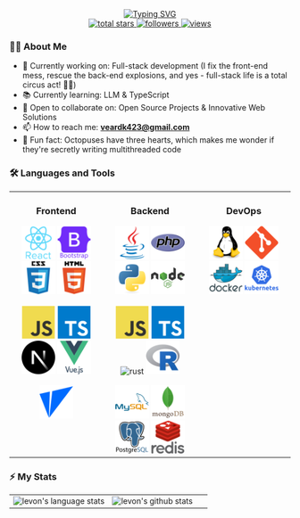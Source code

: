 <div align="center">
<a href="https://git.io/typing-svg"><img src="https://readme-typing-svg.demolab.com?font=Fira+Code&weight=500&size=24&duration=2000&pause=2000&color=4361EEE3&center=true&vCenter=true&width=900&height=100&lines=Hi+%F0%9F%91%8B%2C+I'm+Levon;Passionate+about+exploring+new+technologies+and+innovations;Open+source+enthusiast;Always+eager+to+tackle+new+challenges" alt="Typing SVG" /></a>
</div>

<div align="center">
  <a href="https://github.com/veardk?tab=repositories&sort=stargazers">
    <img alt="total stars" title="Total stars on GitHub" src="https://custom-icon-badges.demolab.com/github/stars/veardk?color=55960c&style=for-the-badge&labelColor=488207&logo=star" />
  </a>
  <a href="https://github.com/veardk?tab=followers">
    <img alt="followers" title="Follow me on Github" src="https://custom-icon-badges.demolab.com/github/followers/veardk?color=236ad3&style=for-the-badge&labelColor=1155ba&logo=person-add" />
  </a>
  <a href="https://github.com/veardk">
    <img alt="views" title="GitHub profile views" src="https://komarev.com/ghpvc/?username=veardk&style=for-the-badge&color=7B2CBF&label=VISITORS" />
  </a>
</div>

### 👨‍💻 About Me

- 🔭 Currently working on: Full-stack development (I fix the front-end mess, rescue the back-end explosions, and yes - full-stack life is a total circus act! 🤹‍♂️)
- 📚 Currently learning: LLM & TypeScript
- 🤝 Open to collaborate on: Open Source Projects & Innovative Web Solutions
- 📫 How to reach me: **veardk423@gmail.com** 
- 👾 Fun fact: Octopuses have three hearts, which makes me wonder if they're secretly writing multithreaded code

### 🛠️ Languages and Tools

<div align="center">
  <table>
    <tr>
      <td valign="top" width="33%">
        <h3 align="center">Frontend</h3>
        <div align="center">
          <img src="https://raw.githubusercontent.com/devicons/devicon/master/icons/react/react-original-wordmark.svg" alt="react" width="60" height="60"/>
          <img src="https://raw.githubusercontent.com/devicons/devicon/master/icons/bootstrap/bootstrap-plain-wordmark.svg" alt="bootstrap" width="60" height="60"/>
          <img src="https://raw.githubusercontent.com/devicons/devicon/master/icons/css3/css3-original-wordmark.svg" alt="css3" width="60" height="60"/>
          <img src="https://raw.githubusercontent.com/devicons/devicon/master/icons/html5/html5-original-wordmark.svg" alt="html5" width="60" height="60"/>
          <br /><br />
          <img src="https://raw.githubusercontent.com/devicons/devicon/master/icons/javascript/javascript-original.svg" alt="javascript" width="60" height="60"/>
          <img src="https://raw.githubusercontent.com/devicons/devicon/master/icons/typescript/typescript-original.svg" alt="typescript" width="60" height="60"/>
          <img src="https://raw.githubusercontent.com/devicons/devicon/master/icons/nextjs/nextjs-original.svg" alt="nextjs" width="60" height="60"/>
          <img src="https://raw.githubusercontent.com/devicons/devicon/master/icons/vuejs/vuejs-original-wordmark.svg" alt="vuejs" width="60" height="60"/>
          <br /><br />
          <img src="https://raw.githubusercontent.com/devicons/devicon/master/icons/vite/vite-original.svg" alt="vite" width="60" height="60"/>
        </div>
      </td>
      <td valign="top" width="33%">
        <h3 align="center">Backend</h3>
        <div align="center">
          <img src="https://raw.githubusercontent.com/devicons/devicon/master/icons/java/java-original.svg" alt="java" width="60" height="60"/>
          <img src="https://raw.githubusercontent.com/devicons/devicon/master/icons/php/php-original.svg" alt="php" width="60" height="60"/>
          <img src="https://raw.githubusercontent.com/devicons/devicon/master/icons/python/python-original.svg" alt="python" width="60" height="60"/>
          <img src="https://raw.githubusercontent.com/devicons/devicon/master/icons/nodejs/nodejs-original-wordmark.svg" alt="nodejs" width="60" height="60"/>
          <br /><br />
          <img src="https://raw.githubusercontent.com/devicons/devicon/master/icons/javascript/javascript-original.svg" alt="javascript" width="60" height="60"/>
          <img src="https://raw.githubusercontent.com/devicons/devicon/master/icons/typescript/typescript-original.svg" alt="typescript" width="60" height="60"/>
          <img src="https://www.vectorlogo.zone/logos/rust-lang/rust-lang-icon.svg" alt="rust" width="60" height="60"/>
          <img src="https://raw.githubusercontent.com/devicons/devicon/master/icons/r/r-original.svg" alt="r" width="60" height="60"/>
          <br /><br />
          <img src="https://raw.githubusercontent.com/devicons/devicon/master/icons/mysql/mysql-original-wordmark.svg" alt="mysql" width="60" height="60"/>
          <img src="https://raw.githubusercontent.com/devicons/devicon/master/icons/mongodb/mongodb-original-wordmark.svg" alt="mongodb" width="60" height="60"/>
          <img src="https://raw.githubusercontent.com/devicons/devicon/master/icons/postgresql/postgresql-original-wordmark.svg" alt="postgresql" width="60" height="60"/>
          <img src="https://raw.githubusercontent.com/devicons/devicon/master/icons/redis/redis-original-wordmark.svg" alt="redis" width="60" height="60"/>
        </div>
      </td>
      <td valign="top" width="33%">
        <h3 align="center">DevOps</h3>
        <div align="center">
          <img src="https://raw.githubusercontent.com/devicons/devicon/master/icons/linux/linux-original.svg" alt="linux" width="60" height="60"/>
          <img src="https://raw.githubusercontent.com/devicons/devicon/master/icons/git/git-original.svg" alt="git" width="60" height="60"/>
          <img src="https://raw.githubusercontent.com/devicons/devicon/master/icons/docker/docker-original-wordmark.svg" alt="docker" width="60" height="60"/>
          <img src="https://raw.githubusercontent.com/devicons/devicon/master/icons/kubernetes/kubernetes-plain-wordmark.svg" alt="kubernetes" width="60" height="60"/>
        </div>
      </td>
    </tr>
  </table>
</div>

### ⚡ My Stats

<div align="center">
  <table border="0" cellspacing="0" cellpadding="0">
    <tr>
      <td width="50%">
        <img width="100%" src="https://github-readme-stats.vercel.app/api/top-langs?username=veardk&show_icons=true&locale=en&layout=compact&hide_border=true&bg_color=ffffff&title_color=4361EE&text_color=333333&icon_color=4F46E5&border_radius=10" alt="levon's language stats" />
      </td>
      <td width="50%">
        <img width="100%" src="https://github-readme-stats.vercel.app/api?username=veardk&show_icons=true&locale=en&hide_border=true&bg_color=ffffff&title_color=4361EE&text_color=333333&icon_color=4F46E5&border_radius=10&rank_icon=github" alt="levon's github stats" />
      </td>
    </tr>
  </table>
</div>
